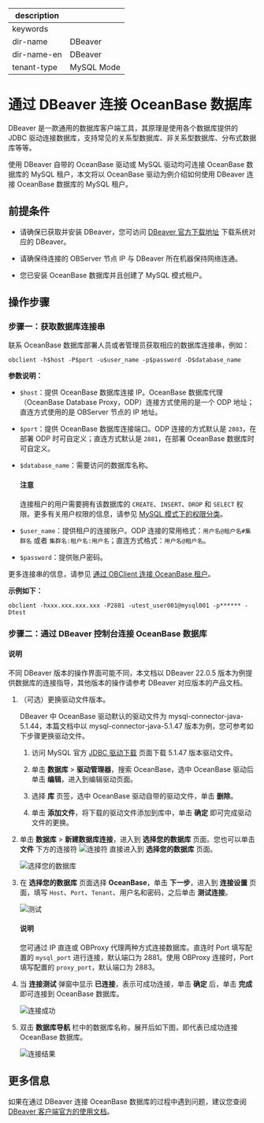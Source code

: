 |description||
|---|---|
|keywords||
|dir-name|DBeaver|
|dir-name-en|DBeaver|
|tenant-type|MySQL Mode|

# 通过 DBeaver 连接 OceanBase 数据库

DBeaver 是一款通用的数据库客户端工具，其原理是使用各个数据库提供的 JDBC 驱动连接数据库，支持常见的关系型数据库、非关系型数据库、分布式数据库等等。

使用 DBeaver 自带的 OceanBase 驱动或 MySQL 驱动均可连接 OceanBase 数据库的 MySQL 租户，本文将以 OceanBase 驱动为例介绍如何使用 DBeaver 连接 OceanBase 数据库的 MySQL 租户。

## 前提条件

* 请确保已获取并安装 DBeaver，您可访问 [DBeaver 官方下载地址](https://dbeaver.io/download/) 下载系统对应的 DBeaver。

* 请确保待连接的 OBServer 节点 IP 与 DBeaver 所在机器保持网络连通。

* 您已安装 OceanBase 数据库并且创建了 MySQL 模式租户。

## 操作步骤

### 步骤一：获取数据库连接串

联系 OceanBase 数据库部署人员或者管理员获取相应的数据库连接串，例如：

```
obclient -h$host -P$port -u$user_name -p$password -D$database_name
```

**参数说明：**

* `$host`：提供 OceanBase 数据库连接 IP。OceanBase 数据库代理（OceanBase Database Proxy，ODP）连接方式使用的是一个 ODP 地址；直连方式使用的是 OBServer 节点的 IP 地址。
* `$port`：提供 OceanBase 数据库连接端口。ODP 连接的方式默认是 `2883`，在部署 ODP 时可自定义；直连方式默认是 `2881`，在部署 OceanBase 数据库时可自定义。
* `$database_name`：需要访问的数据库名称。

    <main id="notice" type='notice'>
        <h4>注意</h4>
        <p>连接租户的用户需要拥有该数据库的 <code>CREATE</code>、<code>INSERT</code>、<code>DROP</code> 和 <code>SELECT</code> 权限。更多有关用户权限的信息，请参见 <a href="../../600.manage/500.security-and-permissions/300.access-control/200.user-and-permission/200.permission-of-mysql-mode/100.permission-classification-of-mysql.md">MySQL 模式下的权限分类</a>。</p>
    </main>

* `$user_name`：提供租户的连接账户。ODP 连接的常用格式：`用户名@租户名#集群名` 或者 `集群名:租户名:用户名`；直连方式格式：`用户名@租户名`。
* `$password`：提供账户密码。

更多连接串的信息，请参见 [通过 OBClient 连接 OceanBase 租户](../../300.develop/100.application-development-of-mysql-mode/100.connect-to-oceanbase-database-of-mysql-mode/300.connect-to-an-oceanbase-tenant-by-using-obclient-of-mysql-mode.md)。

**示例如下：**

```shell
obclient -hxxx.xxx.xxx.xxx -P2881 -utest_user001@mysql001 -p****** -Dtest
```

### 步骤二：通过 DBeaver 控制台连接 OceanBase 数据库

<main id="notice" type='notice'>
    <h4>说明</h4>
    <p>不同 DBeaver 版本的操作界面可能不同，本文档以 DBeaver 22.0.5 版本为例提供数据库的连接指导，其他版本的操作请参考 DBeaver 对应版本的产品文档。</p>
</main>

1. （可选）更换驱动文件版本。

   DBeaver 中 OceanBase 驱动默认的驱动文件为 mysql-connector-java-5.1.44，本篇文档中以 mysql-connector-java-5.1.47 版本为例，您可参考如下步骤更换驱动文件。

   1. 访问 MySQL 官方 [JDBC 驱动下载](https://downloads.mysql.com/archives/c-j/) 页面下载 5.1.47 版本驱动文件。

   2. 单击 **数据库** > **驱动管理器**，搜索 OceanBase，选中 OceanBase 驱动后单击 **编辑**，进入到编辑驱动页面。

   3. 选择 **库** 页签，选中 OceanBase 驱动自带的驱动文件，单击 **删除**。

   4. 单击 **添加文件**，将下载的驱动文件添加到库中，单击 **确定** 即可完成驱动文件的更换。

2. 单击 **数据库** > **新建数据库连接**，进入到 **选择您的数据库** 页面。您也可以单击 **文件** 下方的连接符 ![连接符](https://obbusiness-private.oss-cn-shanghai.aliyuncs.com/doc/img/observer/V3.1.3/zh-CN/1.users-guide/5.database-connection-and-routing/4.administrator-guide-connect-to-oceanbase-database/4.connect-to-oceanbase-database-through-dbeaver-01.png) 直接进入到 **选择您的数据库** 页面。

   ![选择您的数据库](https://obbusiness-private.oss-cn-shanghai.aliyuncs.com/doc/img/observer/V3.1.3/zh-CN/1.users-guide/5.database-connection-and-routing/4.administrator-guide-connect-to-oceanbase-database/4.connect-to-oceanbase-database-through-dbeaver-02.png)

3. 在 **选择您的数据库** 页面选择 **OceanBase**，单击 **下一步**，进入到 **连接设置** 页面，填写 `Host`、`Port`、`Tenant`、用户名和密码，之后单击 **测试连接**。

   ![测试](https://obbusiness-private.oss-cn-shanghai.aliyuncs.com/doc/img/observer/V3.1.3/zh-CN/1.users-guide/5.database-connection-and-routing/4.administrator-guide-connect-to-oceanbase-database/4.connect-to-oceanbase-database-through-dbeaver-03.png)

   <main id="notice" type='notice'>
       <h4>说明</h4>
       <p>您可通过 IP 直连或 OBProxy 代理两种方式连接数据库。直连时 Port 填写配置的 <code>mysql_port</code> 进行连接，默认端口为 2881。使用 OBProxy 连接时，Port 填写配置的 <code>proxy_port</code>，默认端口为 2883。</p>
   </main>

4. 当 **连接测试** 弹窗中显示 **已连接**，表示可成功连接，单击 **确定** 后，单击 **完成** 即可连接到 OceanBase 数据库。

   ![连接成功](https://obbusiness-private.oss-cn-shanghai.aliyuncs.com/doc/img/observer/V3.1.3/zh-CN/1.users-guide/5.database-connection-and-routing/4.administrator-guide-connect-to-oceanbase-database/4.connect-to-oceanbase-database-through-dbeaver-04.png)

5. 双击 **数据库导航** 栏中的数据库名称，展开后如下图，即代表已成功连接 OceanBase 数据库。

   ![连接结果](https://obbusiness-private.oss-cn-shanghai.aliyuncs.com/doc/img/observer/V3.1.3/zh-CN/1.users-guide/5.database-connection-and-routing/4.administrator-guide-connect-to-oceanbase-database/4.connect-to-oceanbase-database-through-dbeaver-05.png)

## 更多信息

如果在通过 DBeaver 连接 OceanBase 数据库的过程中遇到问题，建议您查阅 [DBeaver 客户端官方的使用文档](https://dbeaver.com/docs/dbeaver/)。
